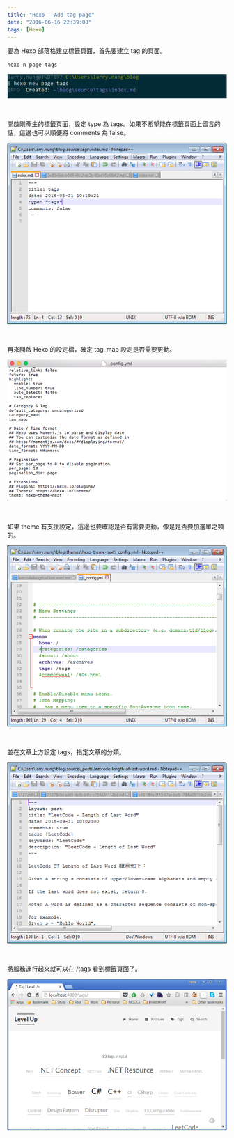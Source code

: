 ```yaml
---
title: "Hexo - Add tag page"
date: "2016-06-16 22:39:08"
tags: [Hexo]
---
```



要為 Hexo 部落格建立標籤頁面，首先要建立 tag 的頁面。  

<!-- More -->

    hexo n page tags

![1.png](1.png)

<br/>


開啟剛產生的標籤頁面，設定 type 為 tags。如果不希望能在標籤頁面上留言的話，這邊也可以順便將 comments 為 false。

![2.png](2.png)

<br/>


再來開啟 Hexo 的設定檔，確定 tag_map 設定是否需要更動。

![3.png](3.png)

<br/>


如果 theme 有支援設定，這邊也要確認是否有需要更動，像是是否要加選單之類的。  

![4.png](4.png)

<br/>


並在文章上方設定 tags，指定文章的分類。  

![5.png](5.png)

<br/>


將服務運行起來就可以在 /tags 看到標籤頁面了。

![6.png](6.png)

<br/>
